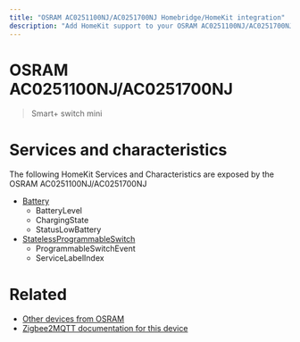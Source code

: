 ```yaml
---
title: "OSRAM AC0251100NJ/AC0251700NJ Homebridge/HomeKit integration"
description: "Add HomeKit support to your OSRAM AC0251100NJ/AC0251700NJ, using Homebridge, Zigbee2MQTT and homebridge-z2m."
---
```

<!---
This file has been GENERATED using src/docgen/docgen.ts
DO NOT EDIT THIS FILE MANUALLY!
-->
# OSRAM AC0251100NJ/AC0251700NJ
> Smart+ switch mini


# Services and characteristics
The following HomeKit Services and Characteristics are exposed by
the OSRAM AC0251100NJ/AC0251700NJ

* [Battery](../../battery.md)
  * BatteryLevel
  * ChargingState
  * StatusLowBattery
* [StatelessProgrammableSwitch](../../action.md)
  * ProgrammableSwitchEvent
  * ServiceLabelIndex


# Related
* [Other devices from OSRAM](../index.md#osram)
* [Zigbee2MQTT documentation for this device](https://www.zigbee2mqtt.io/devices/AC0251100NJ_AC0251700NJ.html)